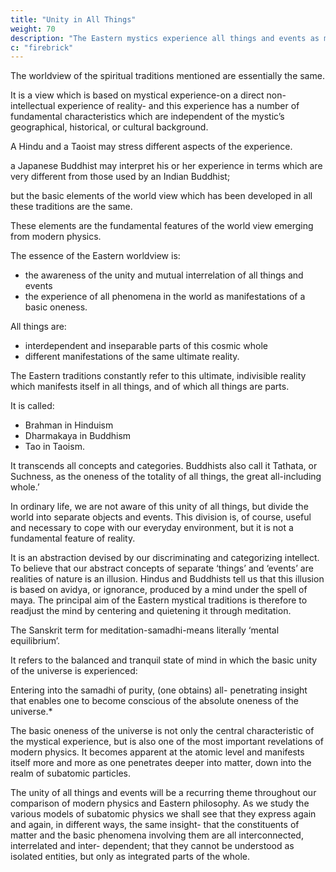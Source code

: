 ```yaml
---
title: "Unity in All Things"
weight: 70
description: "The Eastern mystics experience all things and events as manifestations of a basic oneness"
c: "firebrick"
---
```


<!-- Although the  described in the last five
chapters differ in many details, their -->

The worldview of the spiritual traditions mentioned are essentially the same.

It is a view which is based on mystical
experience-on a direct non-intellectual experience of reality-
and this experience has a number of fundamental characteristics
which are independent of the mystic’s geographical, historical,
or cultural background. 

A Hindu and a Taoist may stress different aspects of the experience.

a Japanese Buddhist may interpret his or her experience in terms which are very different
from those used by an Indian Buddhist; 

but the basic elements of the world view which has been developed in all these
traditions are the same. 

These elements are the fundamental features of the world view emerging from modern physics.

The essence of the Eastern worldview is:
- the awareness of the unity and mutual interrelation of all things and events
- the experience of all phenomena in the world as manifestations of a basic oneness.

All things are:
- interdependent and inseparable parts of this cosmic whole
- different manifestations of the same ultimate reality.

The Eastern traditions constantly refer to this ultimate, indivisible reality which manifests itself in all things, and of which all things are parts. 

It is called:
- Brahman in Hinduism
- Dharmakaya in Buddhism
- Tao in Taoism. 

It transcends all concepts and categories. Buddhists also call it Tathata, or Suchness, as the oneness of the totality of all things, the great all-including whole.’


<!-- What is meant by the soul as suchness, is  -->

In ordinary life, we are not aware of this unity of all things,
but divide the world into separate objects and events. This
division is, of course, useful and necessary to cope with our
everyday environment, but it is not a fundamental feature of
reality.

It is an abstraction devised by our discriminating and categorizing intellect. To believe that our abstract concepts
of separate ‘things’ and ‘events’ are realities of nature is an
illusion. Hindus and Buddhists tell us that this illusion is based
on avidya, or ignorance, produced by a mind under the spell
of maya. The principal aim of the Eastern mystical traditions is
therefore to readjust the mind by centering and quietening it
through meditation. 

The Sanskrit term for meditation-samadhi-means literally ‘mental equilibrium’. 

It refers to the balanced and tranquil state of mind in which the basic unity
of the universe is experienced:

Entering into the samadhi of purity, (one obtains) all-
penetrating insight that enables one to become conscious
of the absolute oneness of the universe.*

The basic oneness of the universe is not only the central
characteristic of the mystical experience, but is also one of
the most important revelations of modern physics. It becomes
apparent at the atomic level and manifests itself more and
more as one penetrates deeper into matter, down into the
realm of subatomic particles. 

The unity of all things and events will be a recurring theme throughout our comparison of
modern physics and Eastern philosophy. As we study the
various models of subatomic physics we shall see that they
express again and again, in different ways, the same insight-
that the constituents of matter and the basic phenomena
involving them are all interconnected, interrelated and inter-
dependent; that they cannot be understood as isolated entities,
but only as integrated parts of the whole.

